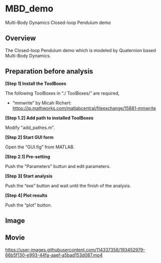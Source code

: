 # MBD_demo
Multi-Body Dynamics Closed-loop Pendulum demo

## Overview

The Closed-loop Pendulum demo which is modeled by Quaternion based Multi-Body Dynamics.


## Preparation before analysis
__[Step 1] Install the ToolBoxes__

The following ToolBoxes in “./ ToolBoxes/” are required,
*	“mmwrite” by Micah Richert:
https://jp.mathworks.com/matlabcentral/fileexchange/15881-mmwrite

__[Step 1.2] Add path to installed ToolBoxes__

Modify "add_pathes.m".


__[Step 2] Start GUI form__

Open the “GUI.fig” from MATLAB.


__[Step 2.1] Pre-setting__

Push the "Parameters" buttun and edit parameters.

__[Step 3] Start analysis__

Push the “exe” button and wait until the finish of the analysis.

__[Step 4] Plot results__

Push the “plot” button.


## Image


## Movie

https://user-images.githubusercontent.com/114337358/193452979-66b5f130-e993-44fa-aaef-a5bad153d087.mp4




